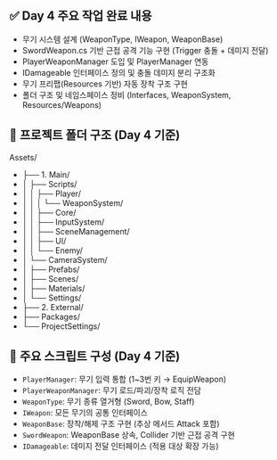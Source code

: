 ## ✅ Day 4 주요 작업 완료 내용

- 무기 시스템 설계 (WeaponType, IWeapon, WeaponBase)
- SwordWeapon.cs 기반 근접 공격 기능 구현 (Trigger 충돌 + 데미지 전달)
- PlayerWeaponManager 도입 및 PlayerManager 연동
- IDamageable 인터페이스 정의 및 충돌 데미지 분리 구조화
- 무기 프리팹(Resources 기반) 자동 장착 구조 구현
- 폴더 구조 및 네임스페이스 정비 (Interfaces, WeaponSystem, Resources/Weapons)

## 📁 프로젝트 폴더 구조 (Day 4 기준)

Assets/
- ├── 1. Main/
- │   ├── Scripts/
- │   │   ├── Player/
- │   │   │   └── WeaponSystem/
- │   │   ├── Core/
- │   │   ├── InputSystem/
- │   │   ├── SceneManagement/
- │   │   ├── UI/
- │   │   └── Enemy/
- │   └── CameraSystem/
- │   ├── Prefabs/
- │   ├── Scenes/
- │   ├── Materials/
- │   └── Settings/
- ├── 2. External/
- ├── Packages/
- └── ProjectSettings/

## 🔧 주요 스크립트 구성 (Day 4 기준)

- `PlayerManager`: 무기 입력 통합 (1~3번 키 → EquipWeapon)
- `PlayerWeaponManager`: 무기 로드/파괴/장착 로직 전담
- `WeaponType`: 무기 종류 열거형 (Sword, Bow, Staff)
- `IWeapon`: 모든 무기의 공통 인터페이스
- `WeaponBase`: 장착/해제 구조 구현 (추상 메서드 Attack 포함)
- `SwordWeapon`: WeaponBase 상속, Collider 기반 근접 공격 구현
- `IDamageable`: 데미지 전달 인터페이스 (적용 대상 확장 가능)


